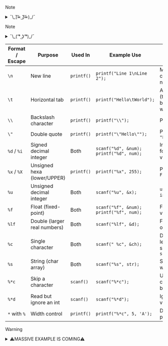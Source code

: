 > [!NOTE]
>
><details> 
> 
>![Challenge](https://img.shields.io/badge/Note_1-Completed-brightgreen)
>
><summary> ¯\_(͠≖ ͜ʖ͠≖)_/¯ </summary>
>
> #### Implicit and Explicit Type Conversion
> -***Implicit*** (type promotion) : is done automatically by the compiler to avoid the loss of data but signs can be lost (when signed is
implicitly converted to unsigned)
> -***Explicit*** (type casting) : Degrading the variable 
> ```c
> double x;
> printf("add the value of this x : ");
> scanf("%lf", &x); // WHY & ? ⌯⌲ scanf() needs the memory address of the variable to store the input
> //if you want to scanf a double you need to add the %lf not %d (for integers)
> printf("the value of the x is : %d", int(x));
> ```
>```css
> Output :add the value of this x :4.53
>        :the value of the x is : 4
>```
 </details>

> [!NOTE]
>
><details> 
> 
>![Challenge](https://img.shields.io/badge/Note_2-Completed-brightgreen)
>
><summary> ¯\_( ͡° ͜ʖ ͡°)_/¯ </summary>
>
> #### postfix and prefix  
>| Type              | Syntax | Description                       | Returned Value         |
>|-------------------|--------|-----------------------------------|------------------------|
>| Pre-Increment     | `++x`  | 1.Increment first, 2.then return  | New (after increment)  | 
>| Post-Increment    | `x++`  | Return first, then increment      | Old (before increment) |
> 💡 **Best Practice:** Always avoid using `x++` and `++x` {on the same variable within a single expression} because it leads to undefined behavior
 </details>

| Format / Escape | Purpose  | Used In     | Example Use   | Notes / Output Insight |
|------------------|----------|-------------|----------------------------------------|----------------------------|
| `\n`|        New line              | `printf()`  | `printf("Line 1\nLine 2");`            | Moves cursor to next line              |
| `\t`|        Horizontal tab        | `printf()`  | `printf("Hello\tWorld");`              | Adds space (tab) between words         |
| `\\`|        Backslash character   | `printf()`  | `printf("\\");`                        | Prints: `\`                            |
| `\"`|        Double quote          | `printf()`  | `printf("\"Hello\"");`                 | Prints: `"Hello"`                      |
| `%d` / `%i`| Signed decimal integer|    Both     | `scanf("%d", &num); printf("%d", num);`| Input/output for `int` values          |
| `%x` / `%X`| Unsigned hexa (lower/UPPER)  | `printf()`  | `printf("%x", 255);`            | Prints: `ff` or `FF`                   |
| `%u`| Unsigned decimal integer     |    Both     | `scanf("%u", &x);`                     | `unsigned int` only                    |
| `%f` | Float (fixed-point)         |    Both     | `scanf("%f", &num); printf("%f", num);`| For `float` values                     |
| `%lf`| Double (larger real numbers)|    Both     | `scanf("%lf", &d);`                    | For `double` only                      |
| `%c` | Single character            |    Both     | `scanf(" %c", &ch);`                   | Don't forget leading space in `scanf()`|
| `%s` | String (char array)         |    Both     | `scanf("%s", str);`                    | Stops at whitespace                    |
| `%*c`| Skip a character            | `scanf()`   | `scanf("%*c");`                        | Useful for clearing buffer             |
| `%*d`| Read but ignore an int      | `scanf()`   | `scanf("%*d");`                        | Ignores value                          |
| `*` with `%`| Width control        | `printf()`  | `printf("%*c", 5, 'A');`               | Dynamic padding                        |

> [!WARNING]
> <details> 
> 
>![Challenge](https://img.shields.io/badge/Example_1-Completed-informational)
>
><summary>⚠️MASSIVE EXAMPLE IS COMING⚠️</summary>
>
>```c
>#include <stdio.h>
>int main()
>{
>unsigned char x=0;
>printf("Variable width control:\n");
>//Variable width control:
>printf("right-justified variable width: '%*c'\n", 5, 'x');
>printf("left-justified variable width : '%*c'\n", -5, 'x');
>/*
>  right-justified variable width: '    x'
>  left-justified variable width : 'x    '
>*/
>int r = printf("Strings:\n");
>printf("(the last printf printed %d characters)\n", r);
>/*
>  Strings:
>  (the last printf printed 9 characters) 
>*/
>
>/* WHY r RETURNS 9 ? 
>   printf() returns the number of characters it printed
>   The string is: "Strings:\n" — how many visible characters?
>   S t r i n g s : \n
>   ↓ ↓ ↓ ↓ ↓ ↓ ↓ ↓ ↓
>   1 2 3 4 5 6 7 8 9
>   \n is just 1 character, not 2. So the total = 9 characters.
>   ✅ That’s why r = 9.
>*/
>const char* s = "Hello";
>printf("\t[%10s]\n\t[%-10s]\n\t[%s]\n\t[%-10.*s]\n\t[%-*.*s]\n",  s, s, s,
>    4, s, 
>    10, 4, s);
>/*
>       [     Hello]
>       [Hello     ]
>       [Hello]
>       [Hell      ]
>       [Hell      ]
>*/
>
>/*
>[%10s]	    Right-align s in a 10-character wide field	           [ Hello]
>[%-10s]	    Left-align  s in a 10-character wide field	           [Hello ]
>[%s]	    Just print the string as-it-is	                       [Hello]
>[%-10.*s]	Left-align and limit to .* chars (4 in this case)      [Hell  ]
>[%-*.*s]	Full dynamic width/precision: %-width.precision.string [Hell  ] if width=10, prec=4
>*/
>printf("Characters:\t%% %%\n", 65);
>//      % % 
>/* %% = print a literal %
>   The 65 is not printed, because there is no format specifier for it
>*/
>printf("Integers\n");
>printf("Decimal:\t%i %d %.6i %i %.0i %+i %u\n", 1, 2, 3, 0, 0, 4, -1);
>/* Integers
>   Decimal: 1 2 000003 0 +4 4294967295
>*/
> 
>/* 
>   %.0i ➜ Precision = 0 with 0 → prints nothing
>   %u   ➜ Prints unsigned value (in the memory) 
>           which is the -1 or 4294967295 in binary (2³²-1) given 32 bit processor
>*/
>printf("Hexadecimal:\t%x %x %X %#x\n", 5, 10, 10, 6);
>// Hexadecimal: 5 a A 0x6         ➜ %#x	Hexadecimal with 0x prefix
>printf("Octal:\t%o %#o %#o\n", 10, 10, 4);
>// Octal:       12 012 04         ➜ %#0	Octal       with 0  prefix
>printf("Floating point\n");
>printf("Rounding:\t%f %.0f %.32f\n", 1.5, 1.5, 1.5);
>/* Floating point
>   Rounding: 1.5  
>*/
>printf("Padding:\t%05.2f %.2f %5.2f\n", 1.5, 1.5, 1.5);
>printf("Scientific:\t%E %e\n", 1.5, 1.5);
>printf("Special values:\t 1/0=%g\n", 0.0/0.0, 1.0/0.0);
>printf("C_trick:\t %d %d %d \n", ++x,x,x++);
>printf("C_trick:\t%d %d %d \n",x++,++x,x);
>return 0;
>}
>```
></details> 


